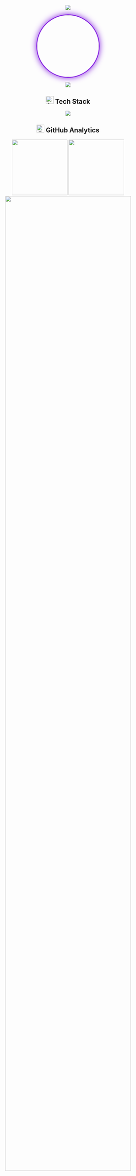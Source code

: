 <div align="center">
 <img src="https://capsule-render.vercel.app/api?type=waving&color=0:000000,100:8A2BE2&height=160&section=header&text=Haika&fontSize=50&fontColor=fff&animation=fadeIn&fontAlignY=35&desc=Developer%20%7C%20CyberSecurity%20Enthusiast&descSize=20&descAlignY=55"/>
  
 <p align="center">
   <img src="https://cdn.discordapp.com/attachments/1319846479330017312/1319877997880283186/fabc72205916b86e25e832d8bda529a5.jpg?ex=67678fac&is=67663e2c&hm=337958e02b33f89662f99c128a7f1ec88922c22db41935332e8ff2b19152053a&" width="200" style="border-radius: 50%; border: 3px solid #8A2BE2; box-shadow: 0 0 20px #8A2BE2" />
 </p>

 <div align="center">
   <img src="https://readme-typing-svg.herokuapp.com/?color=8A2BE2&size=25&center=true&vCenter=true&width=1000&lines=Welcome+to+my+Profile!;Full+Stack+Developer;Always+learning+new+things" />
 </div>

 <div align="center">
   <h2>
     <img src="https://raw.githubusercontent.com/Tarikul-Islam-Anik/Animated-Fluent-Emojis/master/Emojis/Objects/Laptop.png" alt="Laptop" width="25" height="25" />
     Tech Stack
   </h2>
 </div>
 
 <div style="display: inline_block">
   <img src="https://skillicons.dev/icons?i=ts,js,react,electron,php,mysql,nodejs,vscode,git,docker&theme=dark" />
 </div>

 <div align="center">
   <h2>
     <img src="https://raw.githubusercontent.com/Tarikul-Islam-Anik/Animated-Fluent-Emojis/master/Emojis/Objects/Bar%20Chart.png" alt="Bar Chart" width="25" height="25" />
     GitHub Analytics
   </h2>
 </div>
 
 <div>
   <img height="180em" src="https://github-readme-stats-git-masterrstaa-rickstaa.vercel.app/api?username=oghaika&show_icons=true&theme=midnight-purple&hide_border=true&bg_color=0d1117&title_color=8A2BE2&icon_color=8A2BE2&include_all_commits=true&count_private=true"/>
   <img height="180em" src="https://github-readme-stats-git-masterrstaa-rickstaa.vercel.app/api/top-langs/?username=oghaika&layout=compact&theme=midnight-purple&hide_border=true&bg_color=0d1117&title_color=8A2BE2&count_private=true"/>
 </div>

 <img width="90%" src="https://github-readme-activity-graph.vercel.app/graph?username=oghaika&theme=rogue&hide_border=true&bg_color=0d1117&line=8A2BE2&color=8A2BE2&custom_title=Contribution%20Graph&area=true"/>

 <div align="center">
   <h2>
     <img src="https://raw.githubusercontent.com/Tarikul-Islam-Anik/Animated-Fluent-Emojis/master/Emojis/Objects/Musical%20Notes.png" alt="Musical Notes" width="25" height="25" />
     Now Playing
   </h2>
 </div>

 <div align="center">
   <a href="https://open.spotify.com/user/31ffu5eo7wyfnxjiqixfycn4pl6q">
     <img src="https://spotify-recently-played-readme.vercel.app/api?user=31ffu5eo7wyfnxjiqixfycn4pl6q&count=5" alt="Spotify recently played"  />
   </a>
 </div>

 <div align="center">
   <h2>
     <img src="https://raw.githubusercontent.com/Tarikul-Islam-Anik/Animated-Fluent-Emojis/master/Emojis/Objects/Link.png" alt="Link" width="25" height="25" />
     Socials
   </h2>
 </div>

 <div align="center" style="margin: 20px 0">
   <a href="https://instagram.com/haikazx" target="_blank">
     <img src="https://img.shields.io/badge/-Instagram-8A2BE2?style=for-the-badge&logo=instagram&logoColor=white&labelColor=0D1117">
   </a>
   <a href="https://discord.gg/nowstealer" target="_blank">
     <img src="https://img.shields.io/badge/Discord-7289DA?style=for-the-badge&logo=discord&logoColor=white&labelColor=0D1117">
   </a>
   <a href="mailto:seu.email@gmail.com">
     <img src="https://img.shields.io/badge/-Gmail-8A2BE2?style=for-the-badge&logo=gmail&logoColor=white&labelColor=0D1117">
   </a>
 </div>

 <div align="center">
   <h2>
     <img src="https://raw.githubusercontent.com/Tarikul-Islam-Anik/Animated-Fluent-Emojis/master/Emojis/Objects/Hammer%20and%20Wrench.png" alt="Tools" width="25" height="25" />
     GitHub Achievements
   </h2>
 </div>

 <div align="center">
   <img src="https://github-profile-trophy.vercel.app/?username=oghaika&theme=darkhub&no-frame=true&no-bg=true&row=1&column=6&margin-w=15"/>
 </div>

 <div align="center" style="margin: 20px 0">
   <img src="https://komarev.com/ghpvc/?username=oghaika&color=8A2BE2&style=for-the-badge&label=Profile+Views"/>
 </div>

 <img src="https://github.com/oghaika/oghaika/blob/output/github-contribution-grid-snake-dark.svg" />
 
 <img src="https://capsule-render.vercel.app/api?type=waving&color=0:000000,100:8A2BE2&height=120&section=footer"/>
</div> 
